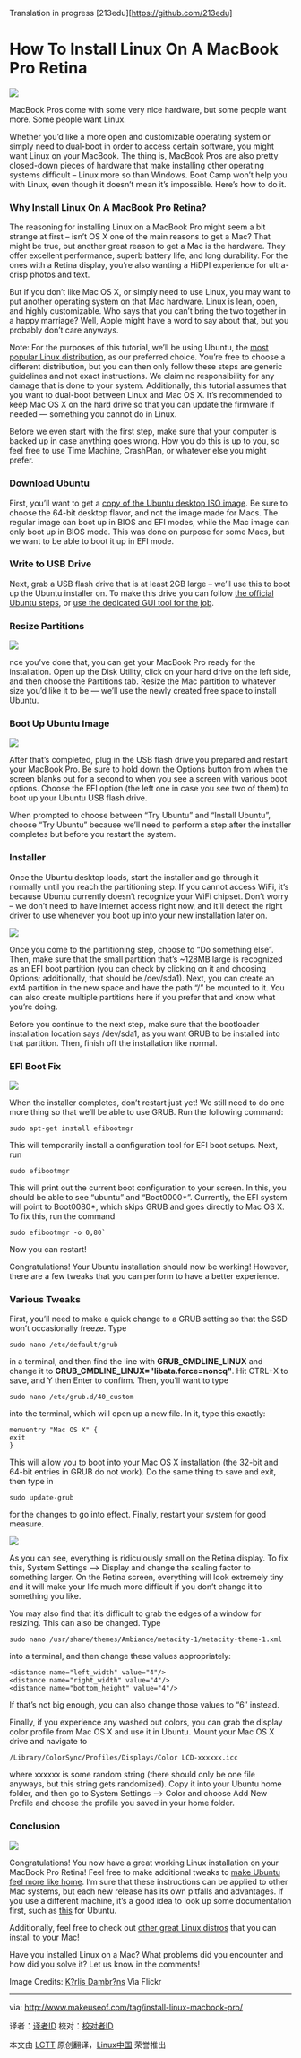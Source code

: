 Translation in progress [213edu][https://github.com/213edu]

How To Install Linux On A MacBook Pro Retina
================================================================================
![](http://main.makeuseoflimited.netdna-cdn.com/wp-content/uploads/2014/05/linux-macbook-pro-retina-840x420.jpg?ec7b17)

MacBook Pros come with some very nice hardware, but some people want more. Some people want Linux.

Whether you’d like a more open and customizable operating system or simply need to dual-boot in order to access certain software, you might want Linux on your MacBook. The thing is, MacBook Pros are also pretty closed-down pieces of hardware that make installing other operating systems difficult – Linux more so than Windows. Boot Camp won’t help you with Linux, even though it doesn’t mean it’s impossible. Here’s how to do it.

### Why Install Linux On A MacBook Pro Retina? ###

The reasoning for installing Linux on a MacBook Pro might seem a bit strange at first – isn’t OS X one of the main reasons to get a Mac? That might be true, but another great reason to get a Mac is the hardware. They offer excellent performance, superb battery life, and long durability. For the ones with a Retina display, you’re also wanting a HiDPI experience for ultra-crisp photos and text.

But if you don’t like Mac OS X, or simply need to use Linux, you may want to put another operating system on that Mac hardware. Linux is lean, open, and highly customizable. Who says that you can’t bring the two together in a happy marriage? Well, Apple might have a word to say about that, but you probably don’t care anyways.

Note: For the purposes of this tutorial, we’ll be using Ubuntu, the [most popular Linux distribution][1], as our preferred choice. You’re free to choose a different distribution, but you can then only follow these steps are generic guidelines and not exact instructions. We claim no responsibility for any damage that is done to your system. Additionally, this tutorial assumes that you want to dual-boot between Linux and Mac OS X. It’s recommended to keep Mac OS X on the hard drive so that you can update the firmware if needed — something you cannot do in Linux.

Before we even start with the first step, make sure that your computer is backed up in case anything goes wrong. How you do this is up to you, so feel free to use Time Machine, CrashPlan, or whatever else you might prefer.

### Download Ubuntu ###

First, you’ll want to get a [copy of the Ubuntu desktop ISO image][2]. Be sure to choose the 64-bit desktop flavor, and not the image made for Macs. The regular image can boot up in BIOS and EFI modes, while the Mac image can only boot up in BIOS mode. This was done on purpose for some Macs, but we want to be able to boot it up in EFI mode.

### Write to USB Drive ###

Next, grab a USB flash drive that is at least 2GB large – we’ll use this to boot up the Ubuntu installer on. To make this drive you can follow [the official Ubuntu steps][3], or [use the dedicated GUI tool for the job][4].

### Resize Partitions ###

![](http://main.makeuseoflimited.netdna-cdn.com/wp-content/uploads/2014/05/mac_linux_disk_utility.jpg?ec7b17)

nce you’ve done that, you can get your MacBook Pro ready for the installation. Open up the Disk Utility, click on your hard drive on the left side, and then choose the Partitions tab. Resize the Mac partition to whatever size you’d like it to be — we’ll use the newly created free space to install Ubuntu.

### Boot Up Ubuntu Image ###

![](http://main.makeuseoflimited.netdna-cdn.com/wp-content/uploads/2014/05/mac_linux_boot.jpg?ec7b17)

After that’s completed, plug in the USB flash drive you prepared and restart your MacBook Pro. Be sure to hold down the Options button from when the screen blanks out for a second to when you see a screen with various boot options. Choose the EFI option (the left one in case you see two of them) to boot up your Ubuntu USB flash drive.

When prompted to choose between “Try Ubuntu” and “Install Ubuntu”, choose “Try Ubuntu” because we’ll need to perform a step after the installer completes but before you restart the system.

### Installer ###

Once the Ubuntu desktop loads, start the installer and go through it normally until you reach the partitioning step. If you cannot access WiFi, it’s because Ubuntu currently doesn’t recognize your WiFi chipset. Don’t worry – we don’t need to have Internet access right now, and it’ll detect the right driver to use whenever you boot up into your new installation later on.

![](http://main.makeuseoflimited.netdna-cdn.com/wp-content/uploads/2014/05/mac_linux_installer_partitions.jpg?ec7b17)

Once you come to the partitioning step, choose to “Do something else”. Then, make sure that the small partition that’s ~128MB large is recognized as an EFI boot partition (you can check by clicking on it and choosing Options; additionally, that should be /dev/sda1). Next, you can create an ext4 partition in the new space and have the path “/” be mounted to it. You can also create multiple partitions here if you prefer that and know what you’re doing.

Before you continue to the next step, make sure that the bootloader installation location says /dev/sda1, as you want GRUB to be installed into that partition. Then, finish off the installation like normal.

### EFI Boot Fix ###

![](http://main.makeuseoflimited.netdna-cdn.com/wp-content/uploads/2014/05/mac_linux_efibootmgr.jpg?ec7b17)

When the installer completes, don’t restart just yet! We still need to do one more thing so that we’ll be able to use GRUB. Run the following command: 

    sudo apt-get install efibootmgr

This will temporarily install a configuration tool for EFI boot setups. Next, run

    sudo efibootmgr

This will print out the current boot configuration to your screen. In this, you should be able to see “ubuntu” and “Boot0000*”. Currently, the EFI system will point to Boot0080*, which skips GRUB and goes directly to Mac OS X. To fix this, run the command

    sudo efibootmgr -o 0,80`

Now you can restart!

Congratulations! Your Ubuntu installation should now be working! However, there are a few tweaks that you can perform to have a better experience.

### Various Tweaks ###

First, you’ll need to make a quick change to a GRUB setting so that the SSD won’t occasionally freeze. Type

    sudo nano /etc/default/grub

in a terminal, and then find the line with **GRUB_CMDLINE_LINUX** and change it to **GRUB_CMDLINE_LINUX="libata.force=noncq"**. Hit CTRL+X to save, and Y then Enter to confirm. Then, you’ll want to type

    sudo nano /etc/grub.d/40_custom

into the terminal, which will open up a new file. In it, type this exactly:

    menuentry "Mac OS X" {
    exit
    }

This will allow you to boot into your Mac OS X installation (the 32-bit and 64-bit entries in GRUB do not work). Do the same thing to save and exit, then type in

    sudo update-grub

for the changes to go into effect. Finally, restart your system for good measure.

![](http://main.makeuseoflimited.netdna-cdn.com/wp-content/uploads/2014/05/mac_linux_small_retina.jpg?ec7b17)

As you can see, everything is ridiculously small on the Retina display. To fix this, System Settings –> Display and change the scaling factor to something larger. On the Retina screen, everything will look extremely tiny and it will make your life much more difficult if you don’t change it to something you like.

You may also find that it’s difficult to grab the edges of a window for resizing. This can also be changed. Type

    sudo nano /usr/share/themes/Ambiance/metacity-1/metacity-theme-1.xml

into a terminal, and then change these values appropriately:

    <distance name="left_width" value="4"/>
    <distance name="right_width" value="4"/>
    <distance name="bottom_height" value="4"/>

If that’s not big enough, you can also change those values to “6″ instead.

Finally, if you experience any washed out colors, you can grab the display color profile from Mac OS X and use it in Ubuntu. Mount your Mac OS X drive and navigate to

    /Library/ColorSync/Profiles/Displays/Color LCD-xxxxxx.icc

where xxxxxx is some random string (there should only be one file anyways, but this string gets randomized). Copy it into your Ubuntu home folder, and then go to System Settings –> Color and choose Add New Profile and choose the profile you saved in your home folder.

### Conclusion ###

![](http://main.makeuseoflimited.netdna-cdn.com/wp-content/uploads/2014/05/mac_linux_final.jpg?ec7b17)

Congratulations! You now have a great working Linux installation on your MacBook Pro Retina! Feel free to make additional tweaks to [make Ubuntu feel more like home][5]. I’m sure that these instructions can be applied to other Mac systems, but each new release has its own pitfalls and advantages. If you use a different machine, it’s a good idea to look up some documentation first, such as [this][6] for Ubuntu.

Additionally, feel free to check out [other great Linux distros][7] that you can install to your Mac!

Have you installed Linux on a Mac? What problems did you encounter and how did you solve it? Let us know in the comments!

Image Credits: [K?rlis Dambr?ns][8] Via Flickr

--------------------------------------------------------------------------------

via: http://www.makeuseof.com/tag/install-linux-macbook-pro/

译者：[译者ID](https://github.com/译者ID) 校对：[校对者ID](https://github.com/校对者ID)

本文由 [LCTT](https://github.com/LCTT/TranslateProject) 原创翻译，[Linux中国](http://linux.cn/) 荣誉推出

[1]:http://www.makeuseof.com/tag/windows-xp-users-switch-ubuntu-14-04-lts-trusty-tahr/
[2]:http://www.ubuntu.com/download/desktop/
[3]:http://www.ubuntu.com/download/desktop/create-a-usb-stick-on-mac-osx
[4]:http://www.makeuseof.com/tag/how-to-boot-a-linux-live-usb-stick-on-your-mac/
[5]:http://www.makeuseof.com/tag/11-tweaks-perform-ubuntu-installation/
[6]:https://help.ubuntu.com/community/MacBookPro
[7]:http://www.makeuseof.com/pages/best-linux-distributions
[8]:https://www.flickr.com/photos/janitors/10037346335
